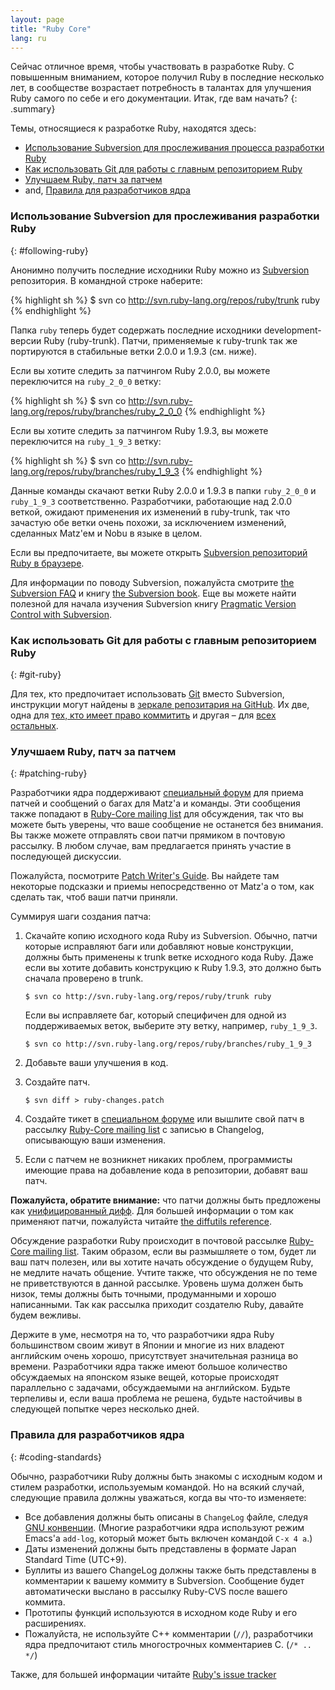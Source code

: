 ```yaml
---
layout: page
title: "Ruby Core"
lang: ru
---
```


Сейчас отличное время, чтобы участвовать в разработке Ruby. С повышенным
вниманием, которое получил Ruby в последние несколько лет, в сообществе
возрастает потребность в талантах для улучшения Ruby самого по себе и
его документации. Итак, где вам начать?
{: .summary}

Темы, относящиеся к разработке Ruby, находятся здесь:

* [Использование Subversion для прослеживания процесса разработки Ruby](#following-ruby)
* [Как использовать Git для работы с главным репозиторием Ruby](#git-ruby)
* [Улучшаем Ruby, патч за патчем](#patching-ruby)
* and, [Правила для разработчиков ядра](#coding-standards)

### Использование Subversion для прослеживания разработки Ruby
{: #following-ruby}

Анонимно получить последние исходники Ruby можно из [Subversion][1]
репозитория. В командной строке наберите:

{% highlight sh %}
$ svn co http://svn.ruby-lang.org/repos/ruby/trunk ruby
{% endhighlight %}

Папка `ruby` теперь будет содержать последние исходники
development-версии Ruby (ruby-trunk). Патчи, применяемые к ruby-trunk
так же портируются в стабильные ветки 2.0.0 и 1.9.3 (см. ниже).

Если вы хотите следить за патчингом Ruby 2.0.0, вы можете переключится
на `ruby_2_0_0` ветку:

{% highlight sh %}
$ svn co http://svn.ruby-lang.org/repos/ruby/branches/ruby_2_0_0
{% endhighlight %}

Если вы хотите следить за патчингом Ruby 1.9.3, вы можете переключится
на `ruby_1_9_3` ветку:

{% highlight sh %}
$ svn co http://svn.ruby-lang.org/repos/ruby/branches/ruby_1_9_3
{% endhighlight %}

Данные команды скачают ветки Ruby 2.0.0 и 1.9.3 в папки `ruby_2_0_0` и
`ruby_1_9_3` соответственно. Разработчики, работающие над 2.0.0 веткой,
ожидают применения их изменений в ruby-trunk, так что зачастую обе ветки
очень похожи, за исключением изменений, сделанных Matz'ем и Nobu в языке
в целом.

Если вы предпочитаете, вы можете открыть [Subversion репозиторий Ruby в
браузере][2].

Для информации по поводу Subversion, пожалуйста смотрите [the Subversion
FAQ][3] и книгу [the Subversion book][4]. Еще вы можете найти полезной
для начала изучения Subversion книгу [Pragmatic Version Control with Subversion][5].

### Как использовать Git для работы с главным репозиторием Ruby
{: #git-ruby}

Для тех, кто предпочитает использовать [Git][6] вместо Subversion,
инструкции могут найдены в [зеркале репозитария на GitHub][7]. Их две,
одна для [тех, кто имеет право коммитить][8] и другая – для [всех
остальных][9].

### Улучшаем Ruby, патч за патчем
{: #patching-ruby}

Разработчики ядра поддерживают [специальный форум][10] для приема патчей
и сообщений о багах для Matz'а и команды. Эти сообщения также попадают в
[Ruby-Core mailing list](/en/community/mailing-lists/) для обсуждения,
так что вы можете быть уверены, что ваше сообщение не останется без
внимания. Вы также можете отправлять свои патчи прямиком в почтовую рассылку.
В любом случае, вам предлагается принять участие в последующей
дискуссии.

Пожалуйста, посмотрите [Patch Writer's Guide][11]. Вы найдете там
некоторые подсказки и приемы непосредственно от Matz'а о том, как
сделать так, чтоб ваши патчи приняли.

Суммируя шаги создания патча:

1.  Скачайте копию исходного кода Ruby из Subversion. Обычно, патчи
    которые исправляют баги или добавляют новые конструкции, должны быть
    применены к trunk ветке исходного кода Ruby. Даже если вы хотите
    добавить конструкцию к Ruby 1.9.3, это должно быть сначала проверено в
    trunk.

        $ svn co http://svn.ruby-lang.org/repos/ruby/trunk ruby

    Если вы исправляете баг, который специфичен для одной из
    поддерживаемых веток, выберите эту ветку, например, `ruby_1_9_3`.

        $ svn co http://svn.ruby-lang.org/repos/ruby/branches/ruby_1_9_3

2.  Добавьте ваши улучшения в код.

3.  Создайте патч.

        $ svn diff > ruby-changes.patch

4.  Создайте тикет в [специальном форуме][10] или вышлите свой патч в
    рассылку [Ruby-Core mailing list](/en/community/mailing-lists/)
    с записью в Changelog, описывающую ваши изменения.

5.  Если с патчем не возникнет никаких проблем, программисты имеющие
    права на добавление кода в репозитории, добавят ваш патч.

**Пожалуйста, обратите внимание:** что патчи должны быть предложены как
[унифицированный дифф][12]. Для большей информации о том как применяют
патчи, пожалуйста читайте [the diffutils reference][13].

Обсуждение разработки Ruby происходит в почтовой рассылке [Ruby-Core mailing
list](/en/community/mailing-lists/). Таким образом, если вы размышляете
о том, будет ли ваш патч полезен, или вы хотите начать обсуждение о
будущем Ruby, не медлите начать общение. Учтите также, что обсуждения не
по теме не приветствуются в данной рассылке. Уровень шума должен быть
низок, темы должны быть точными, продуманными и хорошо написанными. Так
как рассылка приходит создателю Ruby, давайте будем вежливы.

Держите в уме, несмотря на то, что разработчики ядра Ruby большинством
своим живут в Японии и многие из них владеют английским очень хорошо,
присутствует значительная разница во времени. Разработчики ядра также
имеют большое количество обсуждаемых на японском языке вещей, которые
происходят параллельно с задачами, обсуждаемыми на английском. Будьте
терпеливы и, если ваша проблема не решена, будьте настойчивы в следующей
попытке через несколько дней.

### Правила для разработчиков ядра
{: #coding-standards}

Обычно, разработчики Ruby должны быть знакомы с исходным кодом и стилем
разработки, используемым командой. Но на всякий случай, следующие
правила должны уважаться, когда вы что-то изменяете:

* Все добавления должны быть описаны в `ChangeLog` файле, следуя [GNU
  конвенции][14]. (Многие разработчики ядра используют режим Emacs'а
  `add-log`, который может быть включен командой `C-x 4 a`.)
* Даты изменений должны быть представлены в формате Japan Standard Time
  (UTC+9).
* Буллиты из вашего ChangeLog должны также быть представлены в
  комментарии к вашему коммиту в Subversion. Сообщение будет
  автоматически выслано в рассылку Ruby-CVS после вашего коммита.
* Прототипы функций используются в исходном коде Ruby и его расширениях.
* Пожалуйста, не используйте C++ комментарии (`//`), разработчики ядра
  предпочитают стиль многострочных комментариев C. (`/* .. */`)

Также, для большей информации читайте [Ruby's issue tracker][10]



[1]: http://subversion.apache.org/
[2]: http://svn.ruby-lang.org/cgi-bin/viewvc.cgi/
[3]: http://subversion.apache.org/faq.html
[4]: http://svnbook.org
[5]: http://www.pragmaticprogrammer.com/titles/svn/
[6]: http://git-scm.com/
[7]: http://github.com/ruby/ruby
[8]: http://wiki.github.com/shyouhei/ruby/committerhowto
[9]: http://wiki.github.com/shyouhei/ruby/noncommitterhowto
[10]: https://bugs.ruby-lang.org/
[11]: http://blade.nagaokaut.ac.jp/cgi-bin/scat.rb/ruby/ruby-core/25139
[12]: http://www.gnu.org/software/diffutils/manual/html_node/Unified-Format.html
[13]: http://www.gnu.org/software/diffutils/manual/html_node/Merging-with-patch.html#Merging%20with%20patch
[14]: http://www.gnu.org/prep/standards/standards.html#Change-Logs
